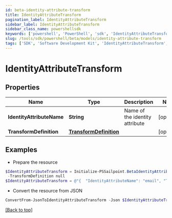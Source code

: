 ```yaml
---
id: beta-identity-attribute-transform
title: IdentityAttributeTransform
pagination_label: IdentityAttributeTransform
sidebar_label: IdentityAttributeTransform
sidebar_class_name: powershellsdk
keywords: ['powershell', 'PowerShell', 'sdk', 'IdentityAttributeTransform', 'BetaIdentityAttributeTransform'] 
slug: /tools/sdk/powershell/beta/models/identity-attribute-transform
tags: ['SDK', 'Software Development Kit', 'IdentityAttributeTransform', 'BetaIdentityAttributeTransform']
---
```



# IdentityAttributeTransform

## Properties

Name | Type | Description | Notes
------------ | ------------- | ------------- | -------------
**IdentityAttributeName** | **String** | Name of the identity attribute | [optional] 
**TransformDefinition** | [**TransformDefinition**](transform-definition) |  | [optional] 

## Examples

- Prepare the resource
```powershell
$IdentityAttributeTransform = Initialize-PSSailpoint.BetaIdentityAttributeTransform  -IdentityAttributeName email `
 -TransformDefinition null
$IdentityAttributeTransform = @"{  "IdentityAttributeName": "email", "TransformDefinition": "null "}"@
```

- Convert the resource from JSON
```powershell
ConvertFrom-JsonToIdentityAttributeTransform -Json $IdentityAttributeTransform
```


[[Back to top]](#) 

